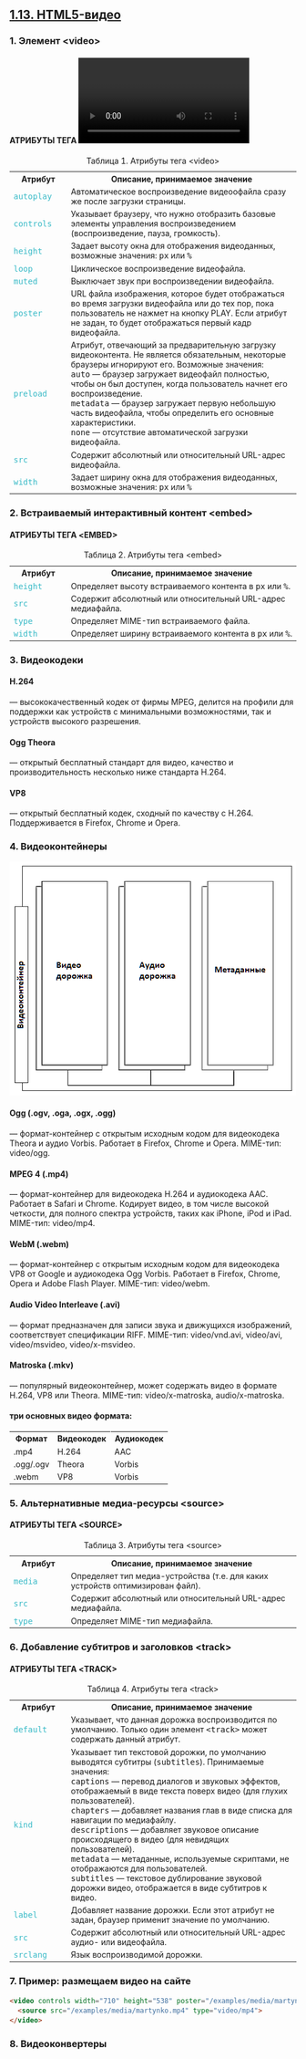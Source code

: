 ## [1.13. HTML5-видео](https://html5book.ru/html5-video/)

### 1. Элемент \<video>

#### АТРИБУТЫ ТЕГА <VIDEO>

<table class="t3">
<caption>Таблица 1. Атрибуты тега &lt;video&gt;</caption>
<tbody><tr>
<th style="width:20%">Атрибут</th>
<th>Описание, принимаемое значение</th>
</tr>
<tr>
<td style="color:#38BAC7"><kbd>autoplay</kbd></td>
<td>Автоматическое воспроизведение видеоофайла сразу же после загрузки страницы.</td>
</tr>
<tr>
<td style="color:#38BAC7"><kbd>controls</kbd></td>
<td>Указывает браузеру, что нужно отобразить базовые элементы управления воспроизведением (воспроизведение, пауза, громкость).</td>
</tr>
<tr>
<td style="color:#38BAC7"><kbd>height</kbd></td>
<td>Задает высоту окна для отображения видеоданных, возможные значения: <kbd>px</kbd> или <kbd>%</kbd></td>
</tr>
<tr>
<td style="color:#38BAC7"><kbd>loop</kbd></td>
<td>Циклическое воспроизведение видеофайла.</td>
</tr>
<tr>
<td style="color:#38BAC7"><kbd>muted</kbd></td>
<td>Выключает звук при воспроизведении видеофайла.</td>
</tr>
<tr>
<td style="color:#38BAC7"><kbd>poster</kbd></td>
<td>URL файла изображения, которое будет отображаться во время загрузки видеофайла или до тех пор, пока пользователь не нажмет на кнопку PLAY. Если атрибут не задан, то будет отображаться первый кадр видеофайла.</td>
</tr>
<tr>
<td style="color:#38BAC7"><kbd>preload</kbd></td>
<td>Атрибут, отвечающий за предварительную загрузку видеоконтента. Не является обязательным, некоторые браузеры игнорируют его. Возможные значения:<br>
<kbd>auto</kbd> — браузер загружает видеофайл полностью, чтобы он был доступен, когда пользователь начнет его воспроизведение.<br>
<kbd>metadata</kbd> — браузер загружает первую небольшую часть видеофайла, чтобы определить его основные характеристики.<br>
<kbd>none</kbd> — отсутствие автоматической загрузки видеофайла.</td>
</tr>
<tr>
<td style="color:#38BAC7"><kbd>src</kbd></td>
<td>Содержит абсолютный или относительный URL-адрес видеофайла.</td>
</tr>
<tr>
<td style="color:#38BAC7"><kbd>width</kbd></td>
<td>Задает ширину окна для отображения видеоданных, возможные значения: <kbd>px</kbd> или <kbd>%</kbd></td>
</tr>
</tbody></table>

### 2. Встраиваемый интерактивный контент \<embed>

#### АТРИБУТЫ ТЕГА \<EMBED>

<table class="t3">
<caption>Таблица 2. Атрибуты тега &lt;embed&gt;</caption>
<tbody><tr>
<th style="width:20%">Атрибут</th>
<th>Описание, принимаемое значение</th>
</tr>
<tr>
<td style="color:#38BAC7"><kbd>height</kbd></td>
<td>Определяет высоту встраиваемого контента в <kbd>px</kbd> или <kbd>%</kbd>.</td>
</tr>
<tr>
<td style="color:#38BAC7"><kbd>src</kbd></td>
<td>Содержит абсолютный или относительный URL-адрес медиафайла.</td>
</tr>
<tr>
<td style="color:#38BAC7"><kbd>type</kbd></td>
<td>Определяет MIME-тип  встраиваемого файла.</td>
</tr>
<tr>
<td style="color:#38BAC7"><kbd>width</kbd></td>
<td>Определяет ширину встраиваемого контента в <kbd>px</kbd> или <kbd>%</kbd>.</td>
</tr>
</tbody></table>

### 3. Видеокодеки

#### H.264 
— высококачественный кодек от фирмы MPEG, делится на профили для поддержки как устройств с минимальными возможностями, так и устройств высокого разрешения.

#### Ogg Theora 
— открытый бесплатный стандарт для видео, качество и производительность несколько ниже стандарта H.264.

#### VP8 
— открытый бесплатный кодек, сходный по качеству с H.264. Поддерживается в Firefox, Chrome и Opera.

### 4. Видеоконтейнеры

![](_src/videocont.png)

#### Ogg (.ogv, .oga, .ogx, .ogg) 
— формат-контейнер с открытым исходным кодом для видеокодека Theora и аудио Vorbis. Работает в Firefox, Chrome и Opera.
MIME-тип: video/ogg.

#### MPEG 4 (.mp4) 
— формат-контейнер для видеокодека H.264 и аудиокодека AAC. Работает в Safari и Chrome. Кодирует видео, в том числе высокой четкости, для полного спектра устройств, таких как iPhone, iPod и iPad.
MIME-тип: video/mp4.

#### WebM (.webm) 
— формат-контейнер с открытым исходным кодом для видеокодека VP8 от Google и аудиокодека Ogg Vorbis. Работает в Firefox, Chrome, Opera и Adobe Flash Player.
MIME-тип: video/webm.

#### Audio Video Interleave (.avi) 
— формат предназначен для записи звука и движущихся изображений, соответствует спецификации RIFF.
MIME-тип: video/vnd.avi, video/avi, video/msvideo, video/x-msvideo.

#### Matroska (.mkv) 
— популярный видеоконтейнер, может содержать видео в формате H.264, VP8 или Theora.
MIME-тип: video/x-matroska, audio/x-matroska.

#### три основных видео формата:

<table class="t3">
<tbody><tr>
<th>Формат</th>
<th style="border-right:1px solid white">Видеокодек</th>
<th>Аудиокодек</th>
</tr>
<tr>
<td>.mp4</td>
<td>H.264</td>
<td>AAC</td>
</tr>
<tr>
<td>.ogg/.ogv</td>
<td>Theora</td>
<td>Vorbis</td>
</tr>
<tr>
<td>.webm</td>
<td>VP8</td>
<td>Vorbis</td>
</tr>
</tbody></table>

### 5. Альтернативные медиа-ресурсы \<source>

#### АТРИБУТЫ ТЕГА \<SOURCE>

<table class="t3">
<caption>Таблица 3. Атрибуты тега &lt;source&gt;</caption>
<tbody><tr>
<th style="width:20%">Атрибут</th>
<th>Описание, принимаемое значение</th>
</tr>
<tr>
<td style="color:#38BAC7"><kbd>media</kbd></td>
<td>Определяет тип медиа-устройства (т.е. для каких устройств оптимизирован файл).</td>
</tr>
<tr>
<td style="color:#38BAC7"><kbd>src</kbd></td>
<td>Содержит абсолютный или относительный URL-адрес медиафайла.</td>
</tr>
<tr>
<td style="color:#38BAC7"><kbd>type</kbd></td>
<td>Определяет MIME-тип медиафайла.</td>
</tr>
</tbody></table>

### 6. Добавление субтитров и заголовков \<track>

#### АТРИБУТЫ ТЕГА \<TRACK>

<table class="t3">
<caption>Таблица 4. Атрибуты тега &lt;track&gt;</caption>
<tbody><tr>
<th style="width:20%">Атрибут</th>
<th>Описание, принимаемое значение</th>
</tr>
<tr>
<td style="color:#38BAC7"><kbd>default</kbd></td>
<td>Указывает, что данная дорожка воспроизводится по умолчанию. Только один элемент <kbd>&lt;track&gt;</kbd> может содержать данный атрибут.</td>
</tr>
<tr>
<td style="color:#38BAC7"><kbd>kind</kbd></td>
<td>Указывает тип текстовой дорожки, по умолчанию выводятся субтитры (<kbd>subtitles</kbd>). Принимаемые значения:<br>
<kbd>captions</kbd> — перевод диалогов и звуковых эффектов, отображаемый в виде текста поверх видео (для глухих пользователей).<br>
<kbd>chapters</kbd> — добавляет названия глав в виде списка для навигации по медиафайлу.<br>
<kbd>descriptions</kbd> — добавляет звуковое описание происходящего в видео (для невидящих пользователей).<br>
<kbd>metadata</kbd> — метаданные, используемые скриптами, не отображаются для пользователей.<br>
<kbd>subtitles</kbd> — текстовое дублирование звуковой дорожки видео, отображается в виде субтитров к видео.
</td>
</tr>
<tr>
<td style="color:#38BAC7"><kbd>label</kbd></td>
<td>Добавляет название дорожки. Если этот атрибут не задан, браузер применит значение по умолчанию.</td>
</tr>
<tr>
<td style="color:#38BAC7"><kbd>src</kbd></td>
<td>Содержит абсолютный или относительный URL-адрес аудио- или видеофайла.</td>
</tr>
<tr>
<td style="color:#38BAC7"><kbd>srclang</kbd></td>
<td>Язык воспроизводимой дорожки.</td>
</tr>
</tbody></table>

### 7. Пример: размещаем видео на сайте

```html
<video controls width="710" height="538" poster="/examples/media/martynko.png" preload="none">
  <source src="/examples/media/martynko.mp4" type="video/mp4">
</video>
```

### 8. Видеоконвертеры

